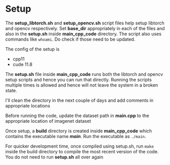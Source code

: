# Setup

<!-- Directory Structure -->

The **setup_libtorch.sh** and **setup_opencv.sh** script files help setup libtorch and opencv respectively. Set **base_dir** appropriately in each of the files and also in the **setup.sh** inside **main_cpp_code**  directory. The script also uses commands like `whoami`. Do check if those need to be updated.

The config of the setup is
- cpp11
- cude 11.8

The **setup.sh** file inside **main_cpp_code** runs both the libtorch and opencv setup scripts and hence you can run that directly. Running the scripts multiple times is allowed and hence will not leave the system in a broken state.

I'll clean the directory in the next couple of days and add comments in appropriate locations

Before running the code, update the dataset path in **main.cpp** to the appropriate location of imagenet dataset

Once setup, a **build** directory is created inside **main_cpp_code** which contains the executable name ***main***. Run the executable as `./main`. 

For quicker development time, once compiled using setup.sh, run `make` inside the build directory to compile the most recent version of the code. You do not need to run **setup.sh** all over again